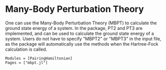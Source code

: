 # Many-Body Perturbation Theory

One can use the Many-Body Perturbation Theory (MBPT) to calculate the ground state energy of a system.
In the package, PT2 and PT3 are implemented, and can be used to calculate the ground state energy of a system.
Users do not have to specify "MBPT2" or "MBPT3" in the input file, as the package will automatically use the methods when the Hartree-Fock calculation is called.


```@autodocs
Modules = [PairingHamiltonian]
Pages = ["mbpt.jl"]
``` 

